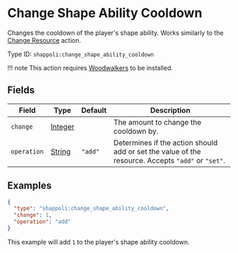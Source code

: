 # Change Shape Ability Cooldown

Changes the cooldown of the player's shape ability. Works similarly to the [Change Resource](https://origins.readthedocs.io/en/latest/types/entity_action_types/change_resource/) action.

Type ID: `shappoli:change_shape_ability_cooldown`

!!! note
    This action requires [Woodwalkers](https://modrinth.com/mod/woodwalkers) to be installed.

## Fields

Field | Type | Default | Description
------|------|---------|------------
`change` | [Integer](https://origins.readthedocs.io/en/latest/types/data_types/integer/) | | The amount to change the cooldown by.
`operation` | [String](https://origins.readthedocs.io/en/latest/types/data_types/string/) | `"add"` | Determines if the action should add or set the value of the resource. Accepts `"add"` or `"set"`.

## Examples

```json
{
  "type": "shappoli:change_shape_ability_cooldown",
  "change": 1,
  "operation": "add"
}
```

This example will add `1` to the player's shape ability cooldown.
